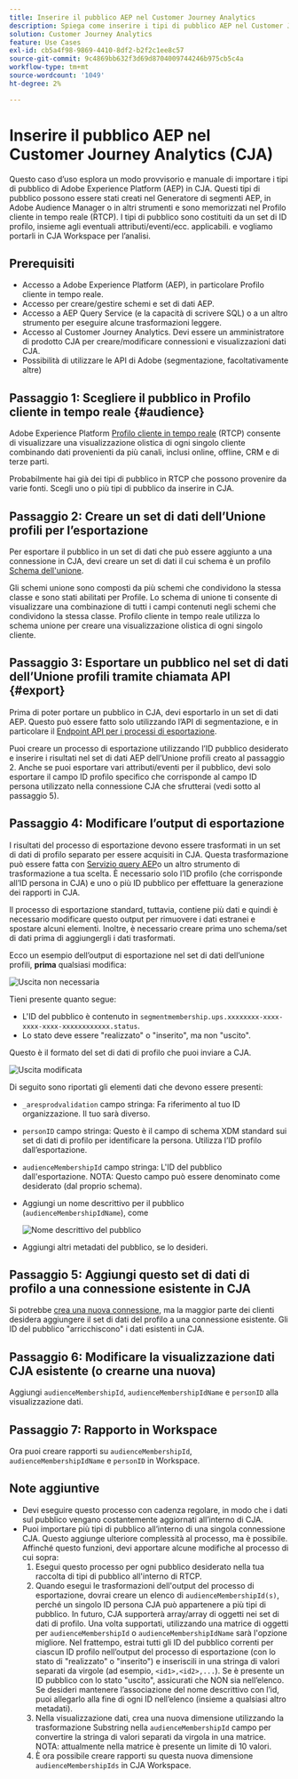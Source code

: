 ```yaml
---
title: Inserire il pubblico AEP nel Customer Journey Analytics
description: Spiega come inserire i tipi di pubblico AEP nel Customer Journey Analytics per ulteriori analisi.
solution: Customer Journey Analytics
feature: Use Cases
exl-id: cb5a4f98-9869-4410-8df2-b2f2c1ee8c57
source-git-commit: 9c4869bb632f3d69d8704009744246b975cb5c4a
workflow-type: tm+mt
source-wordcount: '1049'
ht-degree: 2%

---
```


# Inserire il pubblico AEP nel Customer Journey Analytics (CJA)

Questo caso d’uso esplora un modo provvisorio e manuale di importare i tipi di pubblico di Adobe Experience Platform (AEP) in CJA. Questi tipi di pubblico possono essere stati creati nel Generatore di segmenti AEP, in Adobe Audience Manager o in altri strumenti e sono memorizzati nel Profilo cliente in tempo reale (RTCP). I tipi di pubblico sono costituiti da un set di ID profilo, insieme agli eventuali attributi/eventi/ecc. applicabili. e vogliamo portarli in CJA Workspace per l’analisi.

## Prerequisiti 

* Accesso a Adobe Experience Platform (AEP), in particolare Profilo cliente in tempo reale.
* Accesso per creare/gestire schemi e set di dati AEP.
* Accesso a AEP Query Service (e la capacità di scrivere SQL) o a un altro strumento per eseguire alcune trasformazioni leggere.
* Accesso al Customer Journey Analytics. Devi essere un amministratore di prodotto CJA per creare/modificare connessioni e visualizzazioni dati CJA.
* Possibilità di utilizzare le API di Adobe (segmentazione, facoltativamente altre)

## Passaggio 1: Scegliere il pubblico in Profilo cliente in tempo reale {#audience}

Adobe Experience Platform [Profilo cliente in tempo reale](https://experienceleague.adobe.com/docs/experience-platform/profile/home.html?lang=it) (RTCP) consente di visualizzare una visualizzazione olistica di ogni singolo cliente combinando dati provenienti da più canali, inclusi online, offline, CRM e di terze parti.

Probabilmente hai già dei tipi di pubblico in RTCP che possono provenire da varie fonti. Scegli uno o più tipi di pubblico da inserire in CJA.

## Passaggio 2: Creare un set di dati dell’Unione profili per l’esportazione

Per esportare il pubblico in un set di dati che può essere aggiunto a una connessione in CJA, devi creare un set di dati il cui schema è un profilo [Schema dell&#39;unione](https://experienceleague.adobe.com/docs/experience-platform/profile/union-schemas/union-schema.html?lang=en#understanding-union-schemas).

Gli schemi unione sono composti da più schemi che condividono la stessa classe e sono stati abilitati per Profile. Lo schema di unione ti consente di visualizzare una combinazione di tutti i campi contenuti negli schemi che condividono la stessa classe. Profilo cliente in tempo reale utilizza lo schema unione per creare una visualizzazione olistica di ogni singolo cliente.

## Passaggio 3: Esportare un pubblico nel set di dati dell’Unione profili tramite chiamata API {#export}

Prima di poter portare un pubblico in CJA, devi esportarlo in un set di dati AEP. Questo può essere fatto solo utilizzando l’API di segmentazione, e in particolare il [Endpoint API per i processi di esportazione](https://experienceleague.adobe.com/docs/experience-platform/segmentation/api/export-jobs.html?lang=en).

Puoi creare un processo di esportazione utilizzando l’ID pubblico desiderato e inserire i risultati nel set di dati AEP dell’Unione profili creato al passaggio 2. Anche se puoi esportare vari attributi/eventi per il pubblico, devi solo esportare il campo ID profilo specifico che corrisponde al campo ID persona utilizzato nella connessione CJA che sfrutterai (vedi sotto al passaggio 5).

## Passaggio 4: Modificare l’output di esportazione

I risultati del processo di esportazione devono essere trasformati in un set di dati di profilo separato per essere acquisiti in CJA.  Questa trasformazione può essere fatta con [Servizio query AEP](https://experienceleague.adobe.com/docs/experience-platform/query/home.html?lang=it)o un altro strumento di trasformazione a tua scelta. È necessario solo l’ID profilo (che corrisponde all’ID persona in CJA) e uno o più ID pubblico per effettuare la generazione dei rapporti in CJA.

Il processo di esportazione standard, tuttavia, contiene più dati e quindi è necessario modificare questo output per rimuovere i dati estranei e spostare alcuni elementi.  Inoltre, è necessario creare prima uno schema/set di dati prima di aggiungergli i dati trasformati.

Ecco un esempio dell’output di esportazione nel set di dati dell’unione profili, **prima** qualsiasi modifica:

![Uscita non necessaria](assets/export-unedited.png)

Tieni presente quanto segue:

* L&#39;ID del pubblico è contenuto in `segmentmembership.ups.xxxxxxxx-xxxx-xxxx-xxxx-xxxxxxxxxxxx.status`.
* Lo stato deve essere &quot;realizzato&quot; o &quot;inserito&quot;, ma non &quot;uscito&quot;.

Questo è il formato del set di dati di profilo che puoi inviare a CJA.

![Uscita modificata](assets/export-edited.png)

Di seguito sono riportati gli elementi dati che devono essere presenti:

* `_aresprodvalidation` campo stringa: Fa riferimento al tuo ID organizzazione. Il tuo sarà diverso.
* `personID` campo stringa: Questo è il campo di schema XDM standard sui set di dati di profilo per identificare la persona. Utilizza l’ID profilo dall’esportazione.
* `audienceMembershipId` campo stringa: L&#39;ID del pubblico dall&#39;esportazione.  NOTA: Questo campo può essere denominato come desiderato (dal proprio schema).
* Aggiungi un nome descrittivo per il pubblico (`audienceMembershipIdName`), come

   ![Nome descrittivo del pubblico](assets/audience-name.png)

* Aggiungi altri metadati del pubblico, se lo desideri.

## Passaggio 5: Aggiungi questo set di dati di profilo a una connessione esistente in CJA

Si potrebbe [crea una nuova connessione](/help/connections/create-connection.md), ma la maggior parte dei clienti desidera aggiungere il set di dati del profilo a una connessione esistente. Gli ID del pubblico &quot;arricchiscono&quot; i dati esistenti in CJA.

## Passaggio 6: Modificare la visualizzazione dati CJA esistente (o crearne una nuova)

Aggiungi `audienceMembershipId`, `audienceMembershipIdName` e `personID` alla visualizzazione dati.

## Passaggio 7: Rapporto in Workspace

Ora puoi creare rapporti su `audienceMembershipId`, `audienceMembershipIdName` e `personID` in Workspace.

## Note aggiuntive

* Devi eseguire questo processo con cadenza regolare, in modo che i dati sul pubblico vengano costantemente aggiornati all’interno di CJA.
* Puoi importare più tipi di pubblico all’interno di una singola connessione CJA. Questo aggiunge ulteriore complessità al processo, ma è possibile. Affinché questo funzioni, devi apportare alcune modifiche al processo di cui sopra:
   1. Esegui questo processo per ogni pubblico desiderato nella tua raccolta di tipi di pubblico all&#39;interno di RTCP.
   1. Quando esegui le trasformazioni dell&#39;output del processo di esportazione, dovrai creare un elenco di `audienceMembershipId(s)`, perché un singolo ID persona CJA può appartenere a più tipi di pubblico. In futuro, CJA supporterà array/array di oggetti nei set di dati di profilo. Una volta supportati, utilizzando una matrice di oggetti per `audienceMembershipId` o `audienceMembershipIdName` sarà l&#39;opzione migliore. Nel frattempo, estrai tutti gli ID del pubblico correnti per ciascun ID profilo nell’output del processo di esportazione (con lo stato di &quot;realizzato&quot; o &quot;inserito&quot;) e inseriscili in una stringa di valori separati da virgole (ad esempio, `<id1>,<id2>,...`).  Se è presente un ID pubblico con lo stato &quot;uscito&quot;, assicurati che NON sia nell’elenco.  Se desideri mantenere l’associazione del nome descrittivo con l’id, puoi allegarlo alla fine di ogni ID nell’elenco (insieme a qualsiasi altro metadati).
   1. Nella visualizzazione dati, crea una nuova dimensione utilizzando la trasformazione Substring nella `audienceMembershipId` campo per convertire la stringa di valori separati da virgola in una matrice. NOTA: attualmente nella matrice è presente un limite di 10 valori.
   1. È ora possibile creare rapporti su questa nuova dimensione `audienceMembershipIds` in CJA Workspace.
